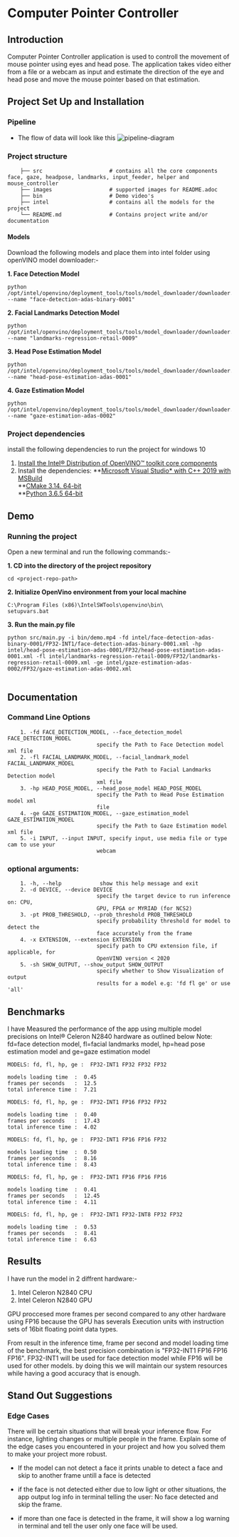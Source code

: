 # Computer Pointer Controller

## Introduction
Computer Pointer Controller application is used to controll the movement of mouse pointer using eyes and head pose. The application takes video either from a file or a webcam as input and estimate the direction of the eye and head pose and move the mouse pointer based on that estimation.

## Project Set Up and Installation
### Pipeline

- The flow of data will look like this
    ![pipeline-diagram](./images/pipeline.png)

### Project structure
```    .
    ├── src                     # contains all the core components face, gaze, headpose, landmarks, input_feeder, helper and mouse_controller
    ├── images                  # supported images for README.adoc
    ├── bin                     # Demo video's
    ├── intel                   # contains all the models for the project
    └── README.md               # Contains project write and/or documentation
 ```  

#### Models

Download the following models and place them into intel folder using openVINO model downloader:-

**1. Face Detection Model**
```
python /opt/intel/openvino/deployment_tools/tools/model_downloader/downloader.py --name "face-detection-adas-binary-0001"
```
**2. Facial Landmarks Detection Model**
```
python /opt/intel/openvino/deployment_tools/tools/model_downloader/downloader.py --name "landmarks-regression-retail-0009"
```
**3. Head Pose Estimation Model**
```
python /opt/intel/openvino/deployment_tools/tools/model_downloader/downloader.py --name "head-pose-estimation-adas-0001"
```
**4. Gaze Estimation Model**
```
python /opt/intel/openvino/deployment_tools/tools/model_downloader/downloader.py --name "gaze-estimation-adas-0002"
```
### Project dependencies
install the following dependencies to run the project for windows 10
1. [Install the Intel® Distribution of OpenVINO™ toolkit core components](https://docs.openvinotoolkit.org/2020.3/_docs_install_guides_installing_openvino_windows.html#Install-Core-Components)
2. Install the dependencies:
 **[Microsoft Visual Studio* with C++ 2019 with MSBuild](http://visualstudio.microsoft.com/downloads/) <br>
 **[CMake 3.14. 64-bit](https://cmake.org/download/) <br>
 **[Python 3.6.5 64-bit](https://www.python.org/downloads/release/python-365/)

## Demo
### Running the project

Open a new terminal and run the following commands:-

**1. CD into the directory of the project repository**
```
cd <project-repo-path>
```
**2. Initialize OpenVino environment from your local machine**
```
C:\Program Files (x86)\IntelSWTools\openvino\bin\
setupvars.bat
```
**3. Run the main.py file**
```
python src/main.py -i bin/demo.mp4 -fd intel/face-detection-adas-binary-0001/FP32-INT1/face-detection-adas-binary-0001.xml -hp intel/head-pose-estimation-adas-0001/FP32/head-pose-estimation-adas-0001.xml -fl intel/landmarks-regression-retail-0009/FP32/landmarks-regression-retail-0009.xml -ge intel/gaze-estimation-adas-0002/FP32/gaze-estimation-adas-0002.xml
 
```
## Documentation
### Command Line Options
```
    1. -fd FACE_DETECTION_MODEL, --face_detection_model FACE_DETECTION_MODEL
                            specify the Path to Face Detection model xml file
    2. -fl FACIAL_LANDMARK_MODEL, --facial_landmark_model FACIAL_LANDMARK_MODEL
                            specify the Path to Facial Landmarks Detection model
                            xml file
    3. -hp HEAD_POSE_MODEL, --head_pose_model HEAD_POSE_MODEL
                            specify the Path to Head Pose Estimation model xml
                            file
    4. -ge GAZE_ESTIMATION_MODEL, --gaze_estimation_model GAZE_ESTIMATION_MODEL
                            specify the Path to Gaze Estimation model xml file
    5. -i INPUT, --input INPUT, specify input, use media file or type cam to use your
                            webcam
```
### optional arguments:
```
    1. -h, --help            show this help message and exit
    2. -d DEVICE, --device DEVICE
                            specify the target device to run inference on: CPU,
                            GPU, FPGA or MYRIAD (for NCS2)
    3. -pt PROB_THRESHOLD, --prob_threshold PROB_THRESHOLD
                            specify probability threshold for model to detect the
                            face accurately from the frame
    4. -x EXTENSION, --extension EXTENSION
                            specify path to CPU extension file, if applicable, for
                            OpenVINO version < 2020
    5. -sh SHOW_OUTPUT, --show_output SHOW_OUTPUT
                            specify whether to Show Visualization of output
                            results for a model e.g: 'fd fl ge' or use 'all'
   ```            

## Benchmarks
I have Measured the performance of the app using multiple model precisions on  Intel® Celeron N2840 hardware as outlined below
Note: fd=face detection model, fl=facial landmarks model, hp=head pose estimation model and ge=gaze estimation model
```
MODELS: fd, fl, hp, ge :  FP32-INT1 FP32 FP32 FP32

models loading time  :  0.45
frames per seconds   :  12.5
total inference time :  7.21

MODELS: fd, fl, hp, ge :  FP32-INT1 FP16 FP32 FP32

models loading time  :  0.40
frames per seconds   :  17.43
total inference time :  4.02

MODELS: fd, fl, hp, ge :  FP32-INT1 FP16 FP16 FP32

models loading time  :  0.50
frames per seconds   :  8.16
total inference time :  8.43

MODELS: fd, fl, hp, ge :  FP32-INT1 FP16 FP16 FP16

models loading time  :  0.41
frames per seconds   :  12.45
total inference time :  4.11

MODELS: fd, fl, hp, ge :  FP32-INT1 FP32-INT8 FP32 FP32

models loading time  :  0.53
frames per seconds   :  8.41
total inference time :  6.63
```

## Results
I have run the model in 2 diffrent hardware:-
1. Intel Celeron N2840 CPU 
2. Intel Celeron N2840 GPU

GPU proccesed more frames per second compared to any other hardware using FP16 because the GPU has severals Execution units with instruction sets of 16bit floating point data types.

From result in the inference time, frame per second and model loading time of the benchmark, the best precision combination is "FP32-INT1 FP16 FP16 FP16". FP32-INT1 will be used for face detection model while FP16 will be used for other models. by doing this we will maintain our system resources while having a good accuracy that is enough.


## Stand Out Suggestions


### Edge Cases
There will be certain situations that will break your inference flow. For instance, lighting changes or multiple people in the frame. Explain some of the edge cases you encountered in your project and how you solved them to make your project more robust.

- If the model can not detect a face it prints unable to detect a face and skip to another frame untill  a face is detected

- if the face is not detected either due to low light or other situations, the app output log info in terminal telling the user: No face detected and skip the frame.

- if more than one face is detected in the frame, it will show a log warning in terminal and tell the user only one face will be used.

